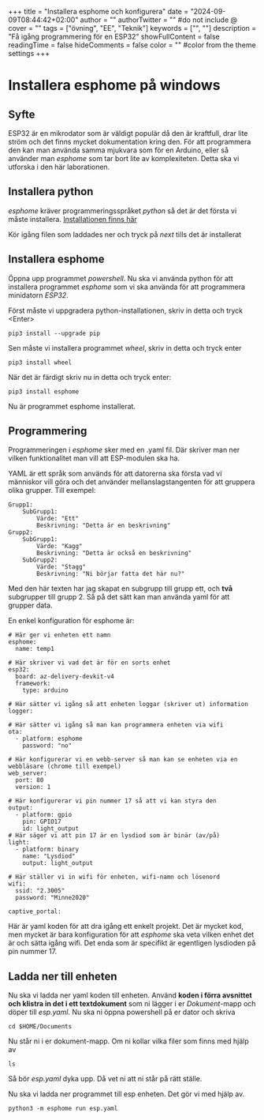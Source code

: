 +++
title = "Installera esphome och konfigurera"
date = "2024-09-09T08:44:42+02:00"
author = ""
authorTwitter = "" #do not include @
cover = ""
tags = ["övning", "EE", "Teknik"]
keywords = ["", ""]
description = "Få igång programmering för en ESP32"
showFullContent = false
readingTime = false
hideComments = false
color = "" #color from the theme settings
+++

# Installera esphome på windows

## Syfte
ESP32 är en mikrodator som är väldigt populär då den är kraftfull, drar lite ström och det finns mycket dokumentation kring den. För att programmera den kan man använda samma mjukvara som för en Arduino, eller så använder man *esphome* som tar bort lite av komplexiteten. Detta ska vi utforska i den här laborationen.

## Installera python

*esphome* kräver programmeringsspråket *python* så det är det första vi måste installera. <a href= "https://www.python.org/ftp/python/3.12.6/python-3.12.6-amd64.exe">Installationen finns här </a>

Kör igång filen som laddades ner och tryck på *next* tills det är installerat

## Installera esphome

Öppna upp programmet *powershell*. Nu ska vi använda python för att installera programmet *esphome* som vi ska använda för att programmera minidatorn *ESP32*.

Först måste vi uppgradera python-installationen, skriv in detta och tryck \<Enter>

    pip3 install --upgrade pip
    
Sen måste vi installera programmet *wheel*, skriv in detta och tryck enter

    pip3 install wheel
    
När det är färdigt skriv nu in detta och tryck enter:

    pip3 install esphome
    
Nu är programmet esphome installerat.

## Programmering

Programmeringen i *esphome* sker med en .yaml fil. Där skriver man ner vilken funktionalitet man vill att ESP-modulen ska ha.

YAML är ett språk som används för att datorerna ska första vad vi människor vill göra och det använder mellanslagstangenten för att gruppera olika grupper. Till exempel:

    Grupp1:
        SubGrupp1:
            Värde: "Ett"
            Beskrivning: "Detta är en beskrivning"
    Grupp2:
        SubGrupp1:
            Värde: "Kagg"
            Beskrivning: "Detta är också en beskrivning"
        SubGrupp2:
            Värde: "Stagg"
            Beskrivning: "Ni börjar fatta det här nu?"

Med den här texten har jag skapat en subgrupp till grupp ett, och **två** subgrupper till grupp 2. Så på det sätt kan man använda yaml för att grupper data.

En enkel konfiguration för esphome är:

    # Här ger vi enheten ett namn
    esphome:
      name: temp1

    # Här skriver vi vad det är för en sorts enhet
    esp32:
      board: az-delivery-devkit-v4
      framework:
        type: arduino

    # Här sätter vi igång så att enheten loggar (skriver ut) information
    logger:

    # Här sätter vi igång så man kan programmera enheten via wifi
    ota:
      - platform: esphome
        password: "no"

    # Här konfigurerar vi en webb-server så man kan se enheten via en webbläsare (chrome till exempel)
    web_server:
      port: 80
      version: 1

    # Här konfigurerar vi pin nummer 17 så att vi kan styra den
    output:
      - platform: gpio
        pin: GPIO17
        id: light_output
    # Här säger vi att pin 17 är en lysdiod som är binär (av/på)
    light:
      - platform: binary
        name: "Lysdiod"
        output: light_output

    # Här ställer vi in wifi för enheten, wifi-namn och lösenord
    wifi:
      ssid: "2.3005"
      password: "Minne2020"

    captive_portal:
    
Här är yaml koden för att dra igång ett enkelt projekt. Det är mycket kod, men mycket är bara konfiguration för att *esphome* ska veta vilken enhet det är och sätta igång wifi. Det enda som är specifikt är egentligen lysdioden på pin nummer 17.


## Ladda ner till enheten

Nu ska vi ladda ner yaml koden till enheten. Använd **koden i förra avsnittet och klistra in det i ett textdokument** som ni lägger i er *Dokument*-mapp och döper till *esp.yaml*. Nu ska ni öppna powershell på er dator och skriva

    cd $HOME/Documents

Nu står ni i er dokument-mapp. Om ni kollar vilka filer som finns med hjälp av 

    ls

Så bör *esp.yaml* dyka upp. Då vet ni att ni står på rätt ställe.

Nu ska vi ladda ner programmet till esp enheten. Det gör vi med hjälp av.

    python3 -m esphome run esp.yaml


